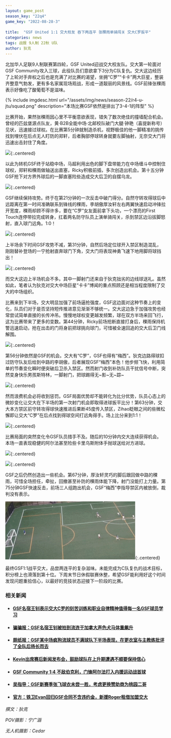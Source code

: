 ```yaml
---
layout: game_post
season_key: "22q4"
game_key: "2022-08-28-3"

title:  "GSF United 1:1 交大校友 吞下两连平 张稞雨单骑闯关 交大C罗扳平"
categories: news
tags: 战报 9人制 22秋 U队
author: 狄克
---
```


北加华人足联9人制联赛第四轮，GSF United迎战交大校友队。交大第一轮面对GSF Community攻入三球，此役队员们意欲拿下3分为C队复仇。交大这边经历了上轮对手弃权之后也是充满了对比赛的渴望，坐拥“C罗”“卡卡”两大巨星，整装齐整意气勃发，更有多名家属现场观战，形成一道靓丽的风景线。GSF前锋张稞雨表示好像吃了酸葡萄不是滋味。

{% include imgdesc.html url="/assets/img/news/season-22/r4-u-jtu/squad.png" description="本场比赛GSF依然是排出了3-4-1的阵型" %}

比赛开始，果然张稞雨因心里不平衡意欲表现，错失了数次绝佳的撞墙配合机会。曾经的匹兹堡源点队友，黄·B2B全能中场·北邮校队破门大腿·钟艳（喜提新称号）见状，迅速接过球权。在比赛第5分钟就制造杀机，视野极佳的他一脚精准的挑传找到埋伏在后点无人盯防的郑轩，后者胸部停球转身就要左脚抽射，无奈交大门将迅速出击封住了角度。

![](/assets/img/news/season-22/r4-u-jtu/1.gif){:.centered}

以此为转机GSF终于站稳中场，马超利用出色的脚下盘带能力在中场缠斗中控制住球权，郑轩和稞雨做轴送出直塞，Ricky积极前插，多次创造出机会。第十五分钟GSF抢下对方界外球后的一脚直塞险些造成交大后卫的自摆乌龙。

![](/assets/img/news/season-22/r4-u-jtu/2.gif){:.centered}

GSF继续保持攻势。终于在第21分钟的一次反击中破门得分。自然守转攻得球后中远距离在第一时间准确联系到锋线的稞雨，李胡傲厚汝轩左右两翼快速启动冲锋拉开宽度，稞雨却顾不得许多，要在“C罗”女友面前拿下头功，一个漂亮的First Touch连停带拉完成转身，扛着两名防守队员上演单骑闯关，杀到禁区边沿拔脚怒射，直入球门远角。1:0！

![](/assets/img/news/season-22/r4-u-jtu/3.gif){:.centered}

上半场余下时间GSF攻势不减，第31分钟，自然后场定位球开入禁区制造混乱，刚刚替补登场的一宁抢射直奔球门下角，交大门将表现神勇飞速下地用脚将球挡出！

![](/assets/img/news/season-22/r4-u-jtu/4.gif){:.centered}

而交大这边上半场机会不多。其中一脚射门还来自于狄克拙劣的边线球送礼。虽然如此，笔者认为狄克对交大中场巨星“卡卡”博闻的重点照顾还是相当程度限制了交大的中场组织。

比赛来到下半场，交大明显加强了前场逼抢强度，GSF这边面对这种节奏上的变化，队员们对于是否坚持短传推进意见渐渐不够统一。交大这边急于加强攻势也经常尝试简单直接的长传冲吊。慢慢地球权变更越发频繁，球在双方半场来回飞行，这为比赛带来了更多的变数。第44分钟，Ricky前场抢断直接打身后，稞雨保持机警迅速启动，抢在出击的门将身前把球挑向球门，可惜被全速回追的交大后卫门线解围。

![](/assets/img/news/season-22/r4-u-jtu/5.gif){:.centered}

第56分钟依然是GSF的机会。交大有“C罗”，GSF也得有“梅西”。狄克边路得球扣过防守队友后给到中路的李胡傲，后者展现GSF“梅西”本色！他步频飞快，利用简单的节奏变化瞬时便突破后卫杀入禁区。然而射门收到补防队员干扰信号中断，突然变身快乐男孩斯特林，一脚射门，把球踢得无~影~无~踪~

![](/assets/img/news/season-22/r4-u-jtu/6.gif){:.centered}

然而浪费机会必将收到惩罚。GSF局面优势却不能转化为比分优势，队员心态上的微妙变化让交大在下半场的第一次射门机会即取得进球扳平比分！第63分钟，交大本方禁区前守转攻得球快速推进后果断45度传入禁区，Zihao眨眼之间的些微松懈即让交大“C罗”在后点找到得球空间打远角得手。场上比分来到1:1！

![](/assets/img/news/season-22/r4-u-jtu/7.gif){:.centered}

比赛局面的突然变化令GSF队员措手不及。随后的10分钟内交大连续获得机会。本场一直表现稳健的阿尔法甚至险些卡里乌斯附体手抛球送给对方进球。

![](/assets/img/news/season-22/r4-u-jtu/8.gif){:.centered}

![](/assets/img/news/season-22/r4-u-jtu/9.gif){:.centered}

GSF之后仍然创造出一些机会。第67分钟，厚汝轩灵巧的脚后跟回做中路的稞雨，可惜全场担任，牵扯，回撤甚至补防的稞雨体能下降，射门没能打上力量。第75分钟GSF快速反击，前场三人组跑出机会，GSF“梅西”李指导禁区内被放倒，裁判没有表示。

![](/assets/img/news/season-22/r4-u-jtu/10.gif){:.centered}

最终GSF1:1战平交大，品尝两连平的复杂滋味。未能完成为C队复仇的战术目标，积分榜上也滑落到第十位。下周末节日休假联赛休整，希望GSF能利用好这个时间发现问题重拾信心，以最好的竞技状态迎接下一阶段的比赛。

### 相关新闻

* #### [GSF名宿王钊表示交大C罗的刻苦训练和职业自律精神值得每一名GSF球员学习](https://youtu.be/dQw4w9WgXcQ)

* #### [骗骗报：GSF名宿王钊被拍到流连于加拿大声色犬马体重飙升](https://youtu.be/dQw4w9WgXcQ)

* #### [厕纸报：GSF某中场疯狗流球员不满球队下半场表现，在更衣室与主教练批评了全队后扬长而去](https://youtu.be/dQw4w9WgXcQ)

* #### [Kevin出席赛后新闻发布会，鼓励球队在上升期遭遇不顺要保持信心](https://youtu.be/dQw4w9WgXcQ)

* #### [GSF Community 1:4 不敌伯克利，门锋阿尔法打入内援运动战首球](https://youtu.be/dQw4w9WgXcQ)

* #### [吴指导：GSF新赛季张飞球衣未尝一胜，考虑更换赞助商为桃园二哥](https://youtu.be/dQw4w9WgXcQ)

* #### [官方：铁卫Evan回归GSF合同不含违约金，新援Roger租借加盟交大](https://youtu.be/dQw4w9WgXcQ)


*撰文：狄克*

*POV摄影：宁广涵*

*无人机摄影：Cedar*
